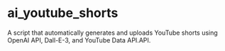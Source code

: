 # ai_youtube_shorts
A script that automatically generates and uploads YouTube shorts using OpenAI API, Dall-E-3, and YouTube Data API.API.

